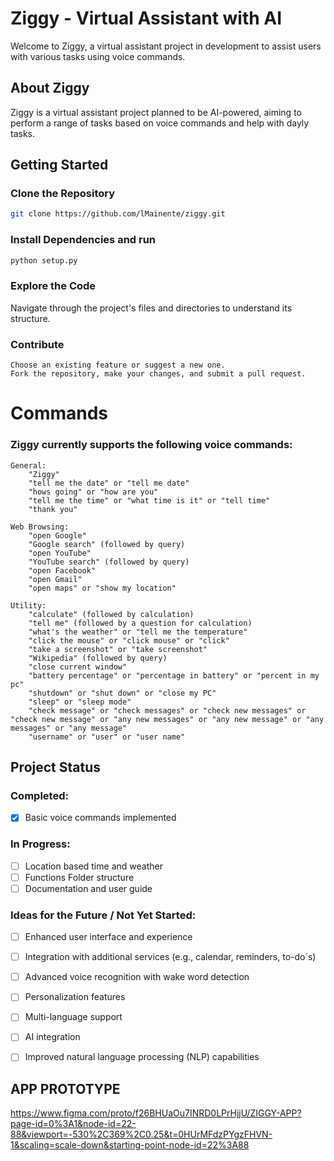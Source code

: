 # Ziggy - Virtual Assistant with AI

Welcome to Ziggy, a virtual assistant project in development to assist users with various tasks using voice commands.

## About Ziggy

Ziggy is a virtual assistant project planned to be AI-powered, aiming to perform a range of tasks based on voice commands and help with dayly tasks.


## Getting Started

### Clone the Repository

```bash
git clone https://github.com/lMainente/ziggy.git
```
### Install Dependencies and run
```bash
python setup.py
```

### Explore the Code

Navigate through the project's files and directories to understand its structure.

### Contribute

    Choose an existing feature or suggest a new one.
    Fork the repository, make your changes, and submit a pull request.

# Commands

### Ziggy currently supports the following voice commands:

    General:
        "Ziggy"
        "tell me the date" or "tell me date"
        "hows going" or "how are you"
        "tell me the time" or "what time is it" or "tell time"
        "thank you"

    Web Browsing:
        "open Google"
        "Google search" (followed by query)
        "open YouTube"
        "YouTube search" (followed by query)
        "open Facebook"
        "open Gmail"
        "open maps" or "show my location"

    Utility:
        "calculate" (followed by calculation)
        "tell me" (followed by a question for calculation)
        "what's the weather" or "tell me the temperature"
        "click the mouse" or "click mouse" or "click"
        "take a screenshot" or "take screenshot"
        "Wikipedia" (followed by query)
        "close current window"
        "battery percentage" or "percentage in battery" or "percent in my pc"
        "shutdown" or "shut down" or "close my PC"
        "sleep" or "sleep mode"
        "check message" or "check messages" or "check new messages" or "check new message" or "any new messages" or "any new message" or "any messages" or "any message"
        "username" or "user" or "user name"


## Project Status

### Completed:

- [x] Basic voice commands implemented

### In Progress:

- [ ] Location based time and weather
- [ ] Functions Folder structure
- [ ] Documentation and user guide

### Ideas for the Future / Not Yet Started:

- [ ] Enhanced user interface and experience
- [ ] Integration with additional services (e.g., calendar, reminders, to-do´s)
- [ ] Advanced voice recognition with wake word detection
- [ ] Personalization features
- [ ] Multi-language support
- [ ] AI integration
- [ ] Improved natural language processing (NLP) capabilities


## APP PROTOTYPE

https://www.figma.com/proto/f26BHUaOu7INRD0LPrHjjU/ZIGGY-APP?page-id=0%3A1&node-id=22-88&viewport=-530%2C369%2C0.25&t=0HUrMFdzPYgzFHVN-1&scaling=scale-down&starting-point-node-id=22%3A88
